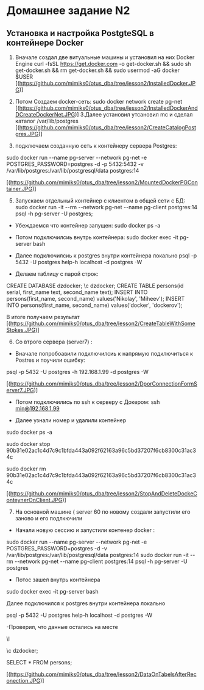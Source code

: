 # Домашнее задание N2

## Установка и настройка PostgteSQL в контейнере Docker



1. Вначале создал две витуальные машины и установил на них Docker Engine
curl -fsSL https://get.docker.com -o get-docker.sh && sudo sh get-docker.sh && rm get-docker.sh && sudo usermod -aG docker $USER
[(https://github.com/mimiks0/otus_dba/tree/lesson2/InstalledDocker.JPG)]

2.  Потом Создаем docker-сеть: 
sudo docker network create pg-net
[(https://github.com/mimiks0/otus_dba/tree/lesson2/InstalledDockerAndDCreateDockerNet.JPG)]
3.Далее установил  утсановил mc  и сделал каталог /var/lib/postgres
[(https://github.com/mimiks0/otus_dba/tree/lesson2/CreateCatalogPostgres.JPG)]

4. подключаем созданную сеть к контейнеру сервера Postgres:

sudo docker run --name pg-server --network pg-net -e POSTGRES_PASSWORD=postgres -d -p 5432:5432 -v /var/lib/postgres:/var/lib/postgresql/data postgres:14

[(https://github.com/mimiks0/otus_dba/tree/lesson2/MountedDockerPGContainer.JPG)]

5. Запускаем отдельный контейнер с клиентом в общей сети с БД: 
sudo docker run -it --rm --network pg-net --name pg-client postgres:14 psql -h pg-server -U postgres;

- Убеждаемся что контейнер запущен:
   sudo docker ps -a
- Потом подключилсиь внутрь контейнера:
sudo docker exec -it pg-server bash

- Далее подключилсиь к postgres внутри контейнера локально
psql -p 5432 -U postgres help-h localhost -d postgres -W

- Делаем таблицу с парой строк:

CREATE DATABASE dzdocker;
\c dzdocker;
CREATE TABLE persons(id serial, first_name text, second_name text);
INSERT INTO persons(first_name, second_name) values('Nikolay', 'Miheev');
INSERT INTO persons(first_name, second_name) values('docker', 'dockerov');

В итоге получаем результат 
[(https://github.com/mimiks0/otus_dba/tree/lesson2/CreateTableWithSomeStokes.JPG)]


6.  Со втрого сервера (server7) :


- Вначале попробоавили  подключилсиь к  напрямую подключиться к Postres и поучили ошибку:

psql -p 5432 -U postgres -h 192.168.1.99 -d postgres -W


[(https://github.com/mimiks0/otus_dba/tree/lesson2/DporConnectionFormServer7.JPG)]


- Потом  подключились по ssh к серверу c Докером:
   ssh  min@192.168.1.99


- Далее узнали номер и  удалили  контейнер

sudo docker ps -a

sudo docker stop 90b31e02ac1c4d7c9c1bfda443a092f62163a96c5bd37207f6cb8300c31ac34c

sudo docker rm 90b31e02ac1c4d7c9c1bfda443a092f62163a96c5bd37207f6cb8300c31ac34c

[(https://github.com/mimiks0/otus_dba/tree/lesson2/StopAndDeleteDockeConteynerOnClient.JPG)]


7. На основной машине ( server 60 по новому создали  запустили его заново и  его подлкючили

- Начали новую сессию и  запустили  контенер docker :


sudo docker run --name pg-server --network pg-net -e POSTGRES_PASSWORD=postgres -d -v /var/lib/postgres:/var/lib/postgresql/data postgres:14
sudo docker run -it --rm --network pg-net --name pg-client postgres:14 psql -h pg-server -U postgres

- Потос зашел внутрь контейнера

sudo docker exec -it pg-server bash

Далее  подключился к postgres внутри контейнера локально

psql -p 5432 -U postgres help-h localhost -d postgres -W

-Проверил, что данные остались на месте

\l

\c dzdocker;

SELECT * FROM persons;

[(https://github.com/mimiks0/otus_dba/tree/lesson2/DataОnTabelsAfterReconection.JPG)]


